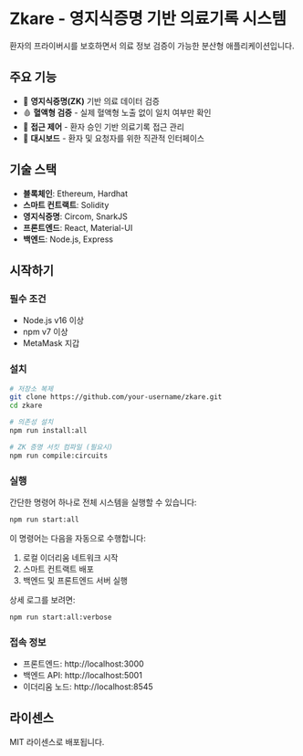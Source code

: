 # Zkare - 영지식증명 기반 의료기록 시스템

환자의 프라이버시를 보호하면서 의료 정보 검증이 가능한 분산형 애플리케이션입니다.

## 주요 기능

- 🔐 **영지식증명(ZK)** 기반 의료 데이터 검증
- 🩸 **혈액형 검증** - 실제 혈액형 노출 없이 일치 여부만 확인
- 🔄 **접근 제어** - 환자 승인 기반 의료기록 접근 관리
- 📱 **대시보드** - 환자 및 요청자를 위한 직관적 인터페이스

## 기술 스택

- **블록체인**: Ethereum, Hardhat
- **스마트 컨트랙트**: Solidity
- **영지식증명**: Circom, SnarkJS
- **프론트엔드**: React, Material-UI
- **백엔드**: Node.js, Express

## 시작하기

### 필수 조건
- Node.js v16 이상
- npm v7 이상
- MetaMask 지갑

### 설치

```bash
# 저장소 복제
git clone https://github.com/your-username/zkare.git
cd zkare

# 의존성 설치
npm run install:all

# ZK 증명 서킷 컴파일 (필요시)
npm run compile:circuits
```

### 실행

간단한 명령어 하나로 전체 시스템을 실행할 수 있습니다:

```bash
npm run start:all
```

이 명령어는 다음을 자동으로 수행합니다:
1. 로컬 이더리움 네트워크 시작
2. 스마트 컨트랙트 배포
3. 백엔드 및 프론트엔드 서버 실행

상세 로그를 보려면:
```bash
npm run start:all:verbose
```

### 접속 정보
- 프론트엔드: http://localhost:3000
- 백엔드 API: http://localhost:5001
- 이더리움 노드: http://localhost:8545

## 라이센스

MIT 라이센스로 배포됩니다.
```
